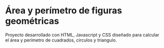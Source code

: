 # Área y perímetro de figuras geométricas
Proyecto desarrollado con HTML, Javascript y CSS diseñado para calcular el área y perímetro de cuadrados, circulos y triangulo.
